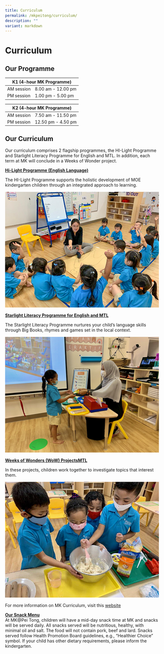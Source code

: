 ```yaml
---
title: Curriculum
permalink: /mkpeitong/curriculum/
description: ""
variant: markdown
---
```

# Curriculum


## Our Programme

<table>
<thead>
  <tr>
    <th colspan="2">K1 (4-hour MK Programme)</th>
  </tr>
</thead>
<tbody>
  <tr>
    <td>AM session</td>
    <td>8.00 am - 12.00 pm</td>
  </tr>
  <tr>
    <td>PM session</td>
    <td>1.00 pm - 5.00 pm</td>
  </tr>
</tbody>
</table>

<table>
<thead>
  <tr>
    <th colspan="2">K2 (4-hour MK Programme)</th>
  </tr>
</thead>
<tbody>
  <tr>
    <td>AM session</td>
    <td>7.50 am - 11.50 pm</td>
  </tr>
  <tr>
    <td>PM session</td>
    <td>12.50 pm - 4.50 pm</td>
  </tr>
</tbody>
</table>

## Our Curriculum


Our curriculum comprises 2 flagship programmes, the HI-Light Programme and Starlight Literacy Programme for English and MTL. In addition, each term at MK will conclude in a Weeks of Wonder project.  
  

<b><u>Hi-Light Programme (English Language)</u></b>  

The HI-Light Programme supports the holistic development of MOE kindergarten children through an integrated approach to learning.

![](/images/MK@Pei%20Tong/Curriculum%202.jpg)

<b><u>Starlight Literacy Programme for English and MTL</u></b>  

The Starlight Literacy Programme nurtures your child’s language skills through Big Books, rhymes and games set in the local context.

![](/images/MK@Pei%20Tong/Curriculum%203.jpg)

<b><u>Weeks of Wonders (WoW) ProjectsMTL</u></b>  

In these projects, children work together to investigate topics that interest them.

![](/images/MK@Pei%20Tong/Curriculum%201.jpg)

For more information on MK Curriculum, visit this [website](https://www.moe.gov.sg/preschool/moe-kindergarten/curriculum-and-learning-environment)

<b><u>Our Snack Menu</u></b>  
At MK@Pei Tong, children will have a mid-day snack time at MK and snacks will be served daily. All snacks served will be nutritious, healthy, with minimal oil and salt. The food will not contain pork, beef and lard. Snacks served follow Health Promotion Board guidelines, e.g., “Healthier Choice” symbol. If your child has other dietary requirements, please inform the kindergarten.